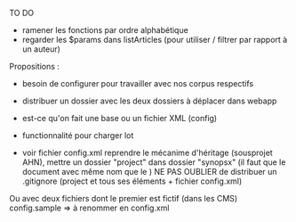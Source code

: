 TO DO
- ramener les fonctions par ordre alphabétique
- regarder les $params dans listArticles (pour utiliser / filtrer par rapport à un auteur)

Propositions :
- besoin de configurer pour travailler avec nos corpus respectifs
- distribuer un dossier avec les deux dossiers à déplacer dans webapp

- est-ce qu'on fait une base ou un fichier XML (config)

- functionnalité pour charger lot

- voir fichier config.xml 
reprendre le mécanime d'héritage (sousprojet AHN), mettre un dossier "project" dans dossier "synopsx" (il faut que le document avec même nom que le <project name>) NE PAS OUBLIER de distribuer un .gitignore (project et tous ses éléments + fichier config.xml)

Ou avec deux fichiers dont le premier est fictif (dans les CMS)
config.sample => à renommer en config.xml
